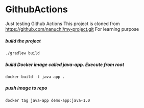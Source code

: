 # GithubActions
Just testing Github Actions
This project is cloned from 
https://github.com/nanuchi/my-project.git
For learning purpose

##### build the project
    ./gradlew build

##### build Docker image called java-app. Execute from root
    docker build -t java-app .
    
##### push image to repo 
    docker tag java-app demo-app:java-1.0